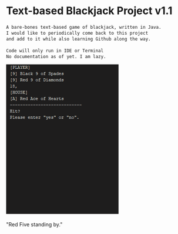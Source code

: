 # Text-based Blackjack Project v1.1
    A bare-bones text-based game of blackjack, written in Java.
    I would like to periodically come back to this project
    and add to it while also learning Github along the way.

    Code will only run in IDE or Terminal
    No documentation as of yet. I am lazy.
![](BlackJackOutputGif.gif)
<br/>
<br/>"Red Five standing by."